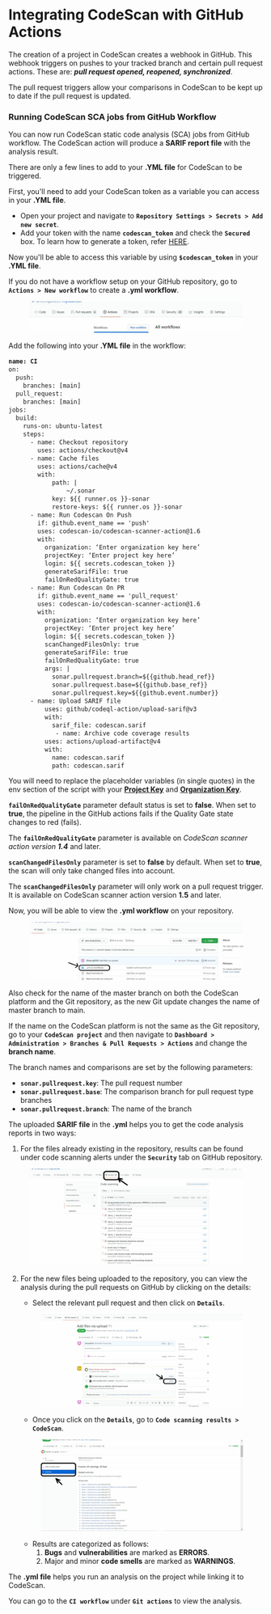 # Integrating CodeScan with GitHub Actions

The creation of a project in CodeScan creates a webhook in GitHub. This webhook triggers on pushes to your tracked branch and certain pull request actions. These are: _**pull request opened, reopened, synchronized**_.

The pull request triggers allow your comparisons in CodeScan to be kept up to date if the pull request is updated.

### Running CodeScan SCA jobs from GitHub Workflow <a href="#running-codescan-sca-jobs-from-github-workflow" id="running-codescan-sca-jobs-from-github-workflow"></a>

You can now run CodeScan static code analysis (SCA) jobs from GitHub workflow. The CodeScan action will produce a **SARIF report file** with the analysis result.

There are only a few lines to add to your **.YML file** for CodeScan to be triggered.

First, you'll need to add your CodeScan token as a variable you can access in your **.YML file**.

* Open your project and navigate to **`Repository Settings > Secrets > Add new secret`**.
* Add your token with the name **`codescan_token`** and check the **`Secured`** box. To learn how to generate a token, refer [HERE](https://knowledgebase.autorabit.com/codescan/docs/generate-a-security-token).

Now you'll be able to access this variable by using **`$codescan_token`** in your **.YML file**.

If you do not have a workflow setup on your GitHub repository, go to **`Actions > New workflow`** to create a **.yml workflow**.

<figure><img src="../../../../.gitbook/assets/image (522).png" alt=""><figcaption></figcaption></figure>

Add the following into your **.YML file** in the workflow:

<pre class="language-none"><code class="lang-none"><strong>name: CI 
</strong>on: 
  push: 
    branches: [main] 
  pull_request: 
    branches: [main] 
jobs: 
  build: 
    runs-on: ubuntu-latest 
    steps: 
      - name: Checkout repository 
        uses: actions/checkout@v4
      - name: Cache files 
        uses: actions/cache@v4
        with: 
            path: | 
                ~/.sonar 
            key: ${{ runner.os }}-sonar 
            restore-keys: ${{ runner.os }}-sonar 
      - name: Run Codescan On Push 
        if: github.event_name == 'push' 
        uses: codescan-io/codescan-scanner-action@1.6
        with: 
          organization: ‘Enter organization key here’ 
          projectKey: ‘Enter project key here’ 
          login: ${{ secrets.codescan_token }} 
          generateSarifFile: true 
          failOnRedQualityGate: true 
      - name: Run Codescan On PR 
        if: github.event_name == 'pull_request' 
        uses: codescan-io/codescan-scanner-action@1.6
        with: 
          organization: ‘Enter organization key here’ 
          projectKey: ‘Enter project key here’ 
          login: ${{ secrets.codescan_token }} 
          scanChangedFilesOnly: true 
          generateSarifFile: true 
          failOnRedQualityGate: true 
          args: | 
            sonar.pullrequest.branch=${{github.head_ref}} 
            sonar.pullrequest.base=${{github.base_ref}} 
            sonar.pullrequest.key=${{github.event.number}} 
      - name: Upload SARIF file 
          uses: github/codeql-action/upload-sarif@v3 
          with: 
            sarif_file: codescan.sarif 
             - name: Archive code coverage results
          uses: actions/upload-artifact@v4
          with:
            name: codescan.sarif
            path: codescan.sarif  
</code></pre>

You will need to replace the placeholder variables (in single quotes) in the env section of the script with your [**Project Key**](https://knowledgebase.autorabit.com/codescan/docs/finding-your-project-key) and [**Organization Key**](https://knowledgebase.autorabit.com/codescan/docs/finding-your-organization-keys).

**`failOnRedQualityGate`** parameter default status is set to **false**. When set to **true**, the pipeline in the GitHub actions fails if the Quality Gate state changes to red (fails).

The **`failOnRedQualityGate`** parameter is available on _CodeScan scanner action version **1.4**_ and later.

**`scanChangedFilesOnly`** parameter is set to **false** by default.  When set to **true**, the scan will only take changed files into account.

The **`scanChangedFilesOnly`** parameter will only work on a pull request trigger. It is available on CodeScan scanner action version **1.5** and later.

Now, you will be able to view the **.yml workflow** on your repository.

<figure><img src="../../../../.gitbook/assets/image (523).png" alt=""><figcaption></figcaption></figure>

Also check for the name of the master branch on both the CodeScan platform and the Git repository, as the new Git update changes the name of master branch to main.

If the name on the CodeScan platform is not the same as the Git repository, go to your **`CodeScan project`** and then navigate to **`Dashboard > Administration > Branches & Pull Requests > Actions`** and change the **branch name**.

The branch names and comparisons are set by the following parameters:

* **`sonar.pullrequest.key`**: The pull request number
* **`sonar.pullrequest.base`**: The comparison branch for pull request type branches
* **`sonar.pullrequest.branch`**: The name of the branch

The uploaded **SARIF file** in the **.yml** helps you to get the code analysis reports in two ways:

1. For the files already existing in the repository, results can be found under code scanning alerts under the **`Security`** tab on GitHub repository.

<figure><img src="../../../../.gitbook/assets/image (524).png" alt=""><figcaption></figcaption></figure>

2.  For the new files being uploaded to the repository, you can view the analysis during the pull requests on GitHub by clicking on the details:

    * Select the relevant pull request and then click on **`Details`**.

    <figure><img src="../../../../.gitbook/assets/image (525).png" alt=""><figcaption></figcaption></figure>

    * Once you click on the **`Details`**, go to **`Code scanning results > CodeScan`**.

    <figure><img src="../../../../.gitbook/assets/image (526).png" alt=""><figcaption></figcaption></figure>

    * Results are categorized as follows:
      1. **Bugs** and **vulnerabilities** are marked as **ERRORS**.
      2. Major and minor **code smells** are marked as **WARNINGS**.

The **.yml file** helps you run an analysis on the project while linking it to CodeScan.

You can go to the **`CI workflow`** under **`Git actions`** to view the analysis.
